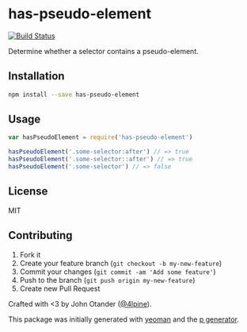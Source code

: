 # has-pseudo-element

[![Build Status](https://secure.travis-ci.org/cssstats/has-pseudo-element.png?branch=master)](https://travis-ci.org/cssstats/has-pseudo-element)

Determine whether a selector contains a pseudo-element.

## Installation

```bash
npm install --save has-pseudo-element
```

## Usage

```javascript
var hasPseudoElement = require('has-pseudo-element')

hasPseudoElement('.some-selector:after') // => true
hasPseudoElement('.some-selector::after') // => true
hasPseudoElement('.some-selector') // => false
```

## License

MIT

## Contributing

1. Fork it
2. Create your feature branch (`git checkout -b my-new-feature`)
3. Commit your changes (`git commit -am 'Add some feature'`)
4. Push to the branch (`git push origin my-new-feature`)
5. Create new Pull Request

Crafted with <3 by John Otander ([@4lpine](https://twitter.com/4lpine)).

This package was initially generated with [yeoman](http://yeoman.io) and the [p generator](https://github.com/johnotander/generator-p.git).
